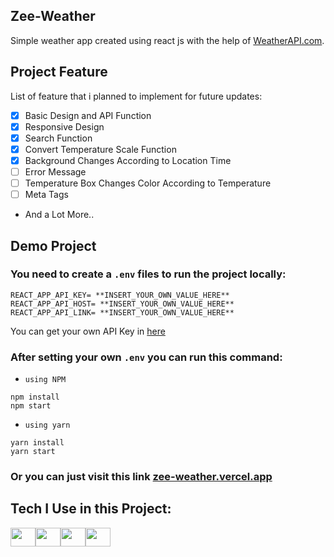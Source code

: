 ## Zee-Weather

Simple weather app created using react js with the help of [WeatherAPI.com](https://www.weatherapi.com/).

## Project Feature

List of feature that i planned to implement for future updates:

- [x] Basic Design and API Function
- [x] Responsive Design
- [x] Search Function
- [x] Convert Temperature Scale Function
- [x] Background Changes According to Location Time
- [ ] Error Message
- [ ] Temperature Box Changes Color According to Temperature
- [ ] Meta Tags
- And a Lot More..

## Demo Project

### You need to create a `.env` files to run the project locally:

```
REACT_APP_API_KEY= **INSERT_YOUR_OWN_VALUE_HERE**
REACT_APP_API_HOST= **INSERT_YOUR_OWN_VALUE_HERE**
REACT_APP_API_LINK= **INSERT_YOUR_OWN_VALUE_HERE**
```

You can get your own API Key in [here](https://rapidapi.com/weatherapi/api/weatherapi-com/)

### After setting your own `.env` you can run this command:

- `using NPM`

```
npm install
npm start
```

- `using yarn`

```
yarn install
yarn start
```

### Or you can just visit this link [zee-weather.vercel.app](https://zee-weather.vercel.app/)

## Tech I Use in this Project:

<img src="https://cdn.jsdelivr.net/gh/devicons/devicon/icons/html5/html5-original.svg"  height="30" width="40"/><img src="https://cdn.jsdelivr.net/gh/devicons/devicon/icons/css3/css3-original.svg"  height="30" width="40"/><img src="https://cdn.jsdelivr.net/gh/devicons/devicon/icons/javascript/javascript-original.svg"  height="30" width="40"/><img src="https://cdn.jsdelivr.net/gh/devicons/devicon/icons/react/react-original.svg" height="30" width="40"/>
